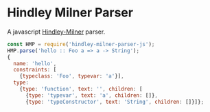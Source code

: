 # Hindley Milner Parser

A javascript [Hindley-Milner](https://en.wikipedia.org/wiki/Hindley%E2%80%93Milner_type_system) parser.

```js
const HMP = require('hindley-milner-parser-js');
HMP.parse('hello :: Foo a => a -> String');
{
  name: 'hello',
  constraints: [
    {typeclass: 'Foo', typevar: 'a'}],
  type:
    {type: 'function', text: '', children: [
      {type: 'typevar', text: 'a', children: []},
      {type: 'typeConstructor', text: 'String', children: []}]};
```

